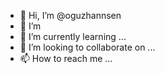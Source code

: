 - 👋 Hi, I’m @oguzhannsen
- 👀 I’m 
- 🌱 I’m currently learning ...
- 💞️ I’m looking to collaborate on ...
- 📫 How to reach me ...

<!---
oguzhannsen/oguzhannsen is a ✨ special ✨ repository because its `README.md` (this file) appears on your GitHub profile.
You can click the Preview link to take a look at your changes.
--->
